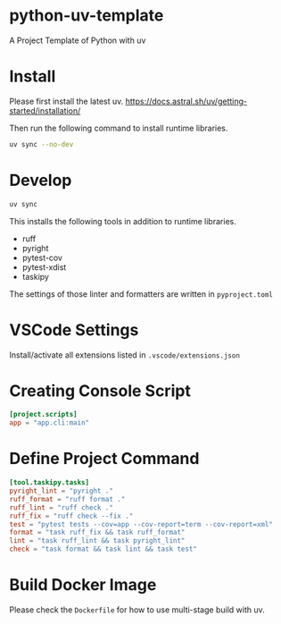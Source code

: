 # python-uv-template
A Project Template of Python with uv

# Install

Please first install the latest uv.
https://docs.astral.sh/uv/getting-started/installation/

Then run the following command to install runtime libraries.

```bash
uv sync --no-dev
```

# Develop

```bash
uv sync
```

This installs the following tools in addition to runtime libraries.

- ruff
- pyright
- pytest-cov
- pytest-xdist
- taskipy

The settings of those linter and formatters are written in `pyproject.toml`

# VSCode Settings

Install/activate all extensions listed in `.vscode/extensions.json`

# Creating Console Script

```toml
[project.scripts]
app = "app.cli:main"
```

# Define Project Command

```toml
[tool.taskipy.tasks]
pyright_lint = "pyright ."
ruff_format = "ruff format ."
ruff_lint = "ruff check ."
ruff_fix = "ruff check --fix ."
test = "pytest tests --cov=app --cov-report=term --cov-report=xml"
format = "task ruff_fix && task ruff_format"
lint = "task ruff_lint && task pyright_lint"
check = "task format && task lint && task test"
```

# Build Docker Image

Please check the `Dockerfile` for how to use multi-stage build with uv.